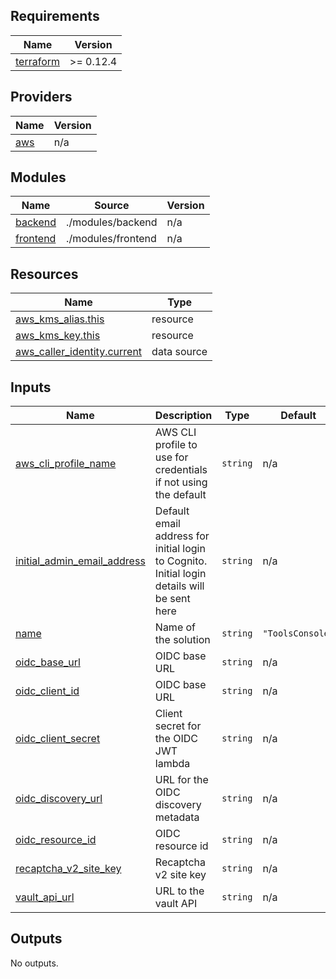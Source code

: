 ## Requirements

| Name | Version |
|------|---------|
| <a name="requirement_terraform"></a> [terraform](#requirement\_terraform) | >= 0.12.4 |

## Providers

| Name | Version |
|------|---------|
| <a name="provider_aws"></a> [aws](#provider\_aws) | n/a |

## Modules

| Name | Source | Version |
|------|--------|---------|
| <a name="module_backend"></a> [backend](#module\_backend) | ./modules/backend | n/a |
| <a name="module_frontend"></a> [frontend](#module\_frontend) | ./modules/frontend | n/a |

## Resources

| Name | Type |
|------|------|
| [aws_kms_alias.this](https://registry.terraform.io/providers/hashicorp/aws/latest/docs/resources/kms_alias) | resource |
| [aws_kms_key.this](https://registry.terraform.io/providers/hashicorp/aws/latest/docs/resources/kms_key) | resource |
| [aws_caller_identity.current](https://registry.terraform.io/providers/hashicorp/aws/latest/docs/data-sources/caller_identity) | data source |

## Inputs

| Name | Description | Type | Default | Required |
|------|-------------|------|---------|:--------:|
| <a name="input_aws_cli_profile_name"></a> [aws\_cli\_profile\_name](#input\_aws\_cli\_profile\_name) | AWS CLI profile to use for credentials if not using the default | `string` | n/a | yes |
| <a name="input_initial_admin_email_address"></a> [initial\_admin\_email\_address](#input\_initial\_admin\_email\_address) | Default email address for initial login to Cognito. Initial login details will be sent here | `string` | n/a | yes |
| <a name="input_name"></a> [name](#input\_name) | Name of the solution | `string` | `"ToolsConsole"` | no |
| <a name="input_oidc_base_url"></a> [oidc\_base\_url](#input\_oidc\_base\_url) | OIDC base URL | `string` | n/a | yes |
| <a name="input_oidc_client_id"></a> [oidc\_client\_id](#input\_oidc\_client\_id) | OIDC base URL | `string` | n/a | yes |
| <a name="input_oidc_client_secret"></a> [oidc\_client\_secret](#input\_oidc\_client\_secret) | Client secret for the OIDC JWT lambda | `string` | n/a | yes |
| <a name="input_oidc_discovery_url"></a> [oidc\_discovery\_url](#input\_oidc\_discovery\_url) | URL for the OIDC discovery metadata | `string` | n/a | yes |
| <a name="input_oidc_resource_id"></a> [oidc\_resource\_id](#input\_oidc\_resource\_id) | OIDC resource id | `string` | n/a | yes |
| <a name="input_recaptcha_v2_site_key"></a> [recaptcha\_v2\_site\_key](#input\_recaptcha\_v2\_site\_key) | Recaptcha v2 site key | `string` | n/a | yes |
| <a name="input_vault_api_url"></a> [vault\_api\_url](#input\_vault\_api\_url) | URL to the vault API | `string` | n/a | yes |

## Outputs

No outputs.
